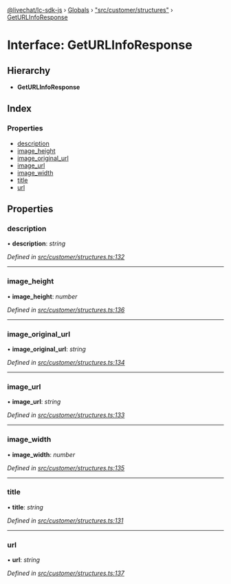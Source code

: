 [@livechat/lc-sdk-js](../README.md) › [Globals](../globals.md) › ["src/customer/structures"](../modules/_src_customer_structures_.md) › [GetURLInfoResponse](_src_customer_structures_.geturlinforesponse.md)

# Interface: GetURLInfoResponse

## Hierarchy

* **GetURLInfoResponse**

## Index

### Properties

* [description](_src_customer_structures_.geturlinforesponse.md#description)
* [image_height](_src_customer_structures_.geturlinforesponse.md#image_height)
* [image_original_url](_src_customer_structures_.geturlinforesponse.md#image_original_url)
* [image_url](_src_customer_structures_.geturlinforesponse.md#image_url)
* [image_width](_src_customer_structures_.geturlinforesponse.md#image_width)
* [title](_src_customer_structures_.geturlinforesponse.md#title)
* [url](_src_customer_structures_.geturlinforesponse.md#url)

## Properties

###  description

• **description**: *string*

*Defined in [src/customer/structures.ts:132](https://github.com/livechat/lc-sdk-js/blob/ce4846a/src/customer/structures.ts#L132)*

___

###  image_height

• **image_height**: *number*

*Defined in [src/customer/structures.ts:136](https://github.com/livechat/lc-sdk-js/blob/ce4846a/src/customer/structures.ts#L136)*

___

###  image_original_url

• **image_original_url**: *string*

*Defined in [src/customer/structures.ts:134](https://github.com/livechat/lc-sdk-js/blob/ce4846a/src/customer/structures.ts#L134)*

___

###  image_url

• **image_url**: *string*

*Defined in [src/customer/structures.ts:133](https://github.com/livechat/lc-sdk-js/blob/ce4846a/src/customer/structures.ts#L133)*

___

###  image_width

• **image_width**: *number*

*Defined in [src/customer/structures.ts:135](https://github.com/livechat/lc-sdk-js/blob/ce4846a/src/customer/structures.ts#L135)*

___

###  title

• **title**: *string*

*Defined in [src/customer/structures.ts:131](https://github.com/livechat/lc-sdk-js/blob/ce4846a/src/customer/structures.ts#L131)*

___

###  url

• **url**: *string*

*Defined in [src/customer/structures.ts:137](https://github.com/livechat/lc-sdk-js/blob/ce4846a/src/customer/structures.ts#L137)*

